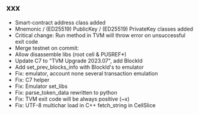 ## xxx

- Smart-contract address class added
- Mnemonic / (ED25519) PublicKey / (ED25519) PrivateKey classes added
- Critical change: Run method in TVM will throw error on unsuccessful exit code
- Merge testnet on commit:
- Allow disassemble libs (root cell & PUSREF*)
- Update C7 to "TVM Upgrade 2023.07", add BlockId
- Add set_prev_blocks_info with BlockId's to emulator
- Fix: emulator, account none several transaction emulation
- Fix: C7 helper
- Fix: Emulator set_libs
- Fix: parse_token_data rewritten to python
- Fix: TVM exit code will be always positive (~x)
- Fix: UTF-8 multichar load in C++ fetch_string in CellSlice
